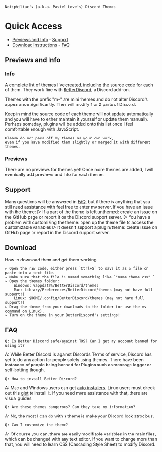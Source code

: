 	Notiphiliac's (a.k.a. Pastel Love's) Discord Themes

# Quick Access
- [Previews and Info](https://github.com/Notiphiliac/Discord-Themes/blob/master/README.md#themes) - [Support](https://github.com/Notiphiliac/Discord-Themes/blob/master/README.md#support)
- [Download Instructions](https://github.com/Notiphiliac/Discord-Themes/blob/master/README.md#download)	- [FAQ](https://github.com/Notiphiliac/Discord-Themes/blob/master/README.md#faq)

## Previews and Info
### Info
A complete list of themes I've created, including the source code for each of them. They work fine with [BetterDiscord](http://betterdiscord.net), a Discord add-on.

Themes with the prefix "m-" are mini themes and do not alter Discord's appearance significantly. They will modify 1 or 2 parts of Discord.

Keep in mind the source code of each theme will not update automatically and you will have to either maintain it yourself or update them manually. Perhaps someday, plugins will be added onto this list once I feel comfortable enough with JavaScript.

	Please do not pass off my themes as your own work, 
	even if you have modified them slightly or merged it with different themes.

### Previews
There are no previews for themes yet! Once more themes are added, I will eventually add previews and info for each theme.

## Support
Many questions will be answered in [FAQ](https://github.com/Notiphiliac/Discord-Themes/blob/master/README.md#faq), but if there is anything that you still need assistance with feel free to enter my [server](https://discord.gg/cscGjg2). 
	If you have an issue with the theme:
		▻ If a part of the theme is left unthemed: 
		    create an issue on the GitHub page or report it on the Discord support server.
		▻ You have a problem with customizing the theme: 
		    open up the theme file to access the customizable variables
		▻ It doesn't support a plugin/theme: 
		    create issue on GitHub page or report in the Discord support server.

## Download
How to download them and get them working:

	▻ Open the raw code, either press `Ctrl+S` to save it as a file or paste into a text file.
	▻ Make sure that the file is named something like `"name.theme.css".`
	▻ Open the themes folder:
		Windows: %appdata%/BetterDiscord/themes
		Mac: Library/Preferences/BetterDiscord/themes (may not have full support!)
		Linux: $HOME/.config/BetterDiscord/themes (may not have full support!)
	▻ Drag the theme from your downloads to the folder (or use the mv command on Linux).
    ▻ Turn on the theme in your BetterDiscord's settings!

## FAQ
	Q: Is Better Discord safe/against TOS? Can I get my account banned for using it?
A: While Better Discord is against Discords Terms of service, Discord has yet to do any action for people solely using themes. There have been instances of people being banned for Plugins such as message logger or self-botting though. 

	Q: How to install Better Discord?
A: Mac and Windows users can get [auto installers](https://github.com/rauenzi/BBDInstaller/releases/latest). Linux users must check out this [gist](https://gist.github.com/ObserverOfTime/d7e60eb9aa7fe837545c8cb77cf31172) to install it. If you need more assistance with that, there are [visual guides](https://0x71.cc/bd/guide/#install).

	Q: Are these themes dangerous? Can they take my information?
A: No, the most I can do with a theme is make your Discord look atrocious.

	Q: Can I customize the theme?
A: Of course you can, there are easily modifiable variables in the main files, which can be changed with any text editor. If you want to change more than that, you will need to learn CSS (Cascading Style Sheet) to modify Discord.